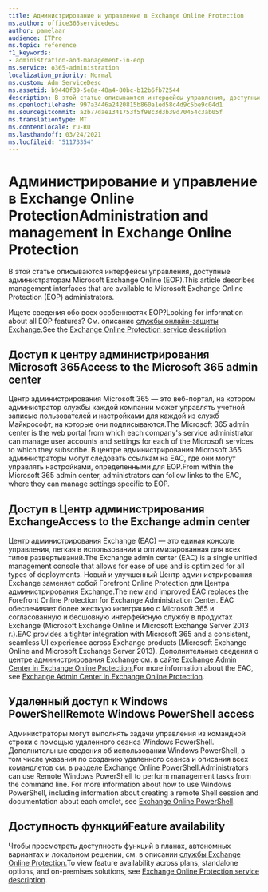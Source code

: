 ```yaml
---
title: Администрирование и управление в Exchange Online Protection
ms.author: office365servicedesc
author: pamelaar
audience: ITPro
ms.topic: reference
f1_keywords:
- administration-and-management-in-eop
ms.service: o365-administration
localization_priority: Normal
ms.custom: Adm_ServiceDesc
ms.assetid: b9448f39-5e8a-48a4-80bc-b12b6fb72544
description: В этой статье описываются интерфейсы управления, доступные администраторам Microsoft Exchange Online (EOP).
ms.openlocfilehash: 997a3446a2420815b860a1ed58c4d9c5be9c04d1
ms.sourcegitcommit: a2b77dae1341753f5f98c3d3b39d70454c3ab05f
ms.translationtype: MT
ms.contentlocale: ru-RU
ms.lasthandoff: 03/24/2021
ms.locfileid: "51173354"
---
```

# <a name="administration-and-management-in-exchange-online-protection"></a><span data-ttu-id="d2b76-103">Администрирование и управление в Exchange Online Protection</span><span class="sxs-lookup"><span data-stu-id="d2b76-103">Administration and management in Exchange Online Protection</span></span>

<span data-ttu-id="d2b76-104">В этой статье описываются интерфейсы управления, доступные администраторам Microsoft Exchange Online (EOP).</span><span class="sxs-lookup"><span data-stu-id="d2b76-104">This article describes management interfaces that are available to Microsoft Exchange Online Protection (EOP) administrators.</span></span>
  
<span data-ttu-id="d2b76-105">Ищете сведения обо всех особенностях EOP?</span><span class="sxs-lookup"><span data-stu-id="d2b76-105">Looking for information about all EOP features?</span></span> <span data-ttu-id="d2b76-106">См. описание [службы онлайн-защиты Exchange.](exchange-online-protection-service-description.md)</span><span class="sxs-lookup"><span data-stu-id="d2b76-106">See the [Exchange Online Protection service description](exchange-online-protection-service-description.md).</span></span>
  
## <a name="access-to-the-microsoft-365-admin-center"></a><span data-ttu-id="d2b76-107">Доступ к центру администрирования Microsoft 365</span><span class="sxs-lookup"><span data-stu-id="d2b76-107">Access to the Microsoft 365 admin center</span></span>

<span data-ttu-id="d2b76-108">Центр администрирования Microsoft 365 — это веб-портал, на котором администратор службы каждой компании может управлять учетной записью пользователей и настройками для каждой из служб Майкрософт, на которые они подписываются.</span><span class="sxs-lookup"><span data-stu-id="d2b76-108">The Microsoft 365 admin center is the web portal from which each company's service administrator can manage user accounts and settings for each of the Microsoft services to which they subscribe.</span></span> <span data-ttu-id="d2b76-109">В центре администрирования Microsoft 365 администраторы могут следовать ссылкам на EAC, где они могут управлять настройками, определенными для EOP.</span><span class="sxs-lookup"><span data-stu-id="d2b76-109">From within the Microsoft 365 admin center, administrators can follow links to the EAC, where they can manage settings specific to EOP.</span></span>
  
## <a name="access-to-the-exchange-admin-center"></a><span data-ttu-id="d2b76-110">Доступ в Центр администрирования Exchange</span><span class="sxs-lookup"><span data-stu-id="d2b76-110">Access to the Exchange admin center</span></span>

<span data-ttu-id="d2b76-111">Центр администрирования Exchange (EAC) — это единая консоль управления, легкая в использовании и оптимизированная для всех типов развертываний.</span><span class="sxs-lookup"><span data-stu-id="d2b76-111">The Exchange admin center (EAC) is a single unified management console that allows for ease of use and is optimized for all types of deployments.</span></span> <span data-ttu-id="d2b76-112">Новый и улучшенный Центр администрирования Exchange заменяет собой Forefront Online Protection для Центра администрирования Exchange.</span><span class="sxs-lookup"><span data-stu-id="d2b76-112">The new and improved EAC replaces the Forefront Online Protection for Exchange Administration Center.</span></span> <span data-ttu-id="d2b76-113">EAC обеспечивает более жесткую интеграцию с Microsoft 365 и согласованную и бесшовную интерфейсную службу в продуктах Exchange (Microsoft Exchange Online и Microsoft Exchange Server 2013 г.).</span><span class="sxs-lookup"><span data-stu-id="d2b76-113">EAC provides a tighter integration with Microsoft 365 and a consistent, seamless UI experience across Exchange products (Microsoft Exchange Online and Microsoft Exchange Server 2013).</span></span> <span data-ttu-id="d2b76-114">Дополнительные сведения о центре администрирования Exchange см. в [сайте Exchange Admin Center in Exchange Online Protection.](/microsoft-365/security/office-365-security/exchange-admin-center-in-exchange-online-protection-eop)</span><span class="sxs-lookup"><span data-stu-id="d2b76-114">For more information about the EAC, see [Exchange Admin Center in Exchange Online Protection](/microsoft-365/security/office-365-security/exchange-admin-center-in-exchange-online-protection-eop).</span></span>
  
## <a name="remote-windows-powershell-access"></a><span data-ttu-id="d2b76-115">Удаленный доступ к Windows PowerShell</span><span class="sxs-lookup"><span data-stu-id="d2b76-115">Remote Windows PowerShell access</span></span>

 <span data-ttu-id="d2b76-p104">Администраторы могут выполнять задачи управления из командной строки с помощью удаленного сеанса Windows PowerShell. Дополнительные сведения об использовании Windows PowerShell, в том числе указания по созданию удаленного сеанса и описания всех командлетов см. в разделе [Exchange Online PowerShell](/powershell/exchange/exchange-online-powershell).</span><span class="sxs-lookup"><span data-stu-id="d2b76-p104">Administrators can use Remote Windows PowerShell to perform management tasks from the command line. For more information about how to use Windows PowerShell, including information about creating a remote Shell session and documentation about each cmdlet, see [Exchange Online PowerShell](/powershell/exchange/exchange-online-powershell).</span></span>
  
## <a name="feature-availability"></a><span data-ttu-id="d2b76-118">Доступность функций</span><span class="sxs-lookup"><span data-stu-id="d2b76-118">Feature availability</span></span>

<span data-ttu-id="d2b76-119">Чтобы просмотреть доступность функций в планах, автономных вариантах и локальном решении, см. в описании [службы Exchange Online Protection.](exchange-online-protection-service-description.md)</span><span class="sxs-lookup"><span data-stu-id="d2b76-119">To view feature availability across plans, standalone options, and on-premises solutions, see [Exchange Online Protection service description](exchange-online-protection-service-description.md).</span></span>
